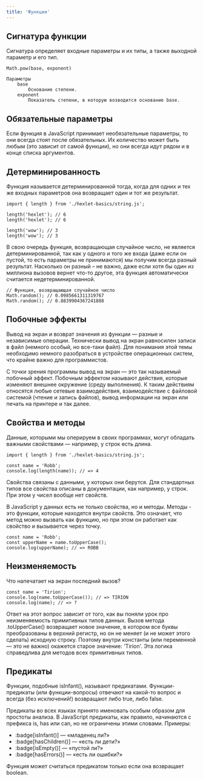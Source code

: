 ```yaml
---
title: 'Функции'
---
```

## Сигнатура функции

Сигнатура определяет входные параметры и их типы, а также выходной параметр и его тип.

```
Math.pow(base, exponent)

Параметры
    base
        Основание степени.
    exponent
        Показатель степени, в которую возводится основание base.
```

## Обязательные параметры

Если функция в JavaScript принимает необязательные параметры, то они всегда стоят после обязательных. Их количество может быть любым (это зависит от самой функции), но они всегда идут рядом и в конце списка аргументов.

## Детерминированность 

Функция называется детерминированной тогда, когда для одних и тех же входных параметров она возвращает один и тот же результат. 

```
import { length } from './hexlet-basics/string.js';

length('hexlet'); // 6
length('hexlet'); // 6

length('wow'); // 3
length('wow'); // 3
```

В свою очередь функция, возвращающая случайное число, не является детерминированной, так как у одного и того же входа (даже если он пустой, то есть параметры не принимаются) мы получим всегда разный результат. Насколько он разный – не важно, даже если хотя бы один из миллиона вызовов вернет что-то другое, эта функция автоматически считается недетерминированной.

```
// Функция, возвращающая случайное число
Math.random(); // 0.0985661311319767
Math.random(); // 0.8839904367241888
```

## Побочные эффекты

Вывод на экран и возврат значения из функции — разные и независимые операции. Технически вывод на экран равносилен записи в файл (немного особый, но все-таки файл). Для понимания этой темы необходимо немного разобраться в устройстве операционных систем, что крайне важно для программистов.

С точки зрения программы вывод на экран — это так называемый побочный эффект. Побочным эффектом называют действия, которые изменяют внешнее окружение (среду выполнения). К таким действиям относятся любые сетевые взаимодействия, взаимодействие с файловой системой (чтение и запись файлов), вывод информации на экран или печать на принтере и так далее.


## Свойства и методы

Данные, которыми мы оперируем в своих программах, могут обладать важными свойствами — например, у строк есть длина. 

```
import { length } from './hexlet-basics/string.js';

const name = 'Robb';
console.log(length(name)); // => 4
```

Свойства связаны с данными, у которых они берутся. Для стандартных типов все свойства описаны в документации, как например, у строк. При этом у чисел вообще нет свойств.

В JavaScript у данных есть не только свойства, но и методы. Методы - это функции, которые находятся внутри свойств. Это означает, что метод можно вызвать как функцию, но при этом он работает как свойство и вызывается через точку.

```
const name = 'Robb';
const upperName = name.toUpperCase();
console.log(upperName); // => ROBB
```

## Неизменяемость

Что напечатает на экран последний вызов?

```
const name = 'Tirion';
console.log(name.toUpperCase()); // => TIRION
console.log(name); // => ?
```

Ответ на этот вопрос зависит от того, как вы поняли урок про неизменяемость примитивных типов данных. Вызов метода .toUpperCase() возвращает новое значение, в котором все буквы преобразованы в верхний регистр, но он не меняет (и не может этого сделать) исходную строку. Поэтому внутри константы (или переменной — это не важно) окажется старое значение: 'Tirion'. Эта логика справедлива для методов всех примитивных типов.

## Предикаты

Функции, подобные isInfant(), называют предикатами. Функции-предикаты (или функции-вопросы) отвечают на какой-то вопрос и всегда (без исключений!) возвращают либо true, либо false.

Предикаты во всех языках принято именовать особым образом для простоты анализа. В JavaScript предикаты, как правило, начинаются с префикса is, has или can, но не ограничены этими словами. Примеры:

- :badge[isInfant()] — «младенец ли?»
- :badge[hasChildren()] — «есть ли дети?»
- :badge[isEmpty()] — «пустой ли?»
- :badge[hasErrors()] — «есть ли ошибки?»

Функция может считаться предикатом только если она возвращает boolean.